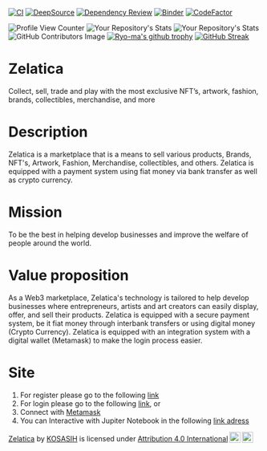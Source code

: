 [![CI](https://github.com/KOSASIH/Zelatica/actions/workflows/zelatica.yml/badge.svg)](https://github.com/KOSASIH/Zelatica/actions/workflows/zelatica.yml)
[![DeepSource](https://deepsource.io/gh/KOSASIH/Zelatica.svg/?label=active+issues&show_trend=true&token=sHafcgp0Ir7slbglZu1MhiiB)](https://deepsource.io/gh/KOSASIH/Zelatica/?ref=repository-badge)
[![Dependency Review](https://github.com/KOSASIH/Zelatica/actions/workflows/dependency-review.yml/badge.svg)](https://github.com/KOSASIH/Zelatica/actions/workflows/dependency-review.yml)
[![Binder](https://mybinder.org/badge_logo.svg)](https://mybinder.org/v2/gh/KOSASIH/Zelatica/main?labpath=Docs)
[![CodeFactor](https://www.codefactor.io/repository/github/kosasih/zelatica/badge)](https://www.codefactor.io/repository/github/kosasih/zelatica)

![Profile View Counter](https://komarev.com/ghpvc/?username=KOSASIH)
![Your Repository's Stats](https://github-readme-stats.vercel.app/api?username=KOSASIH&show_icons=true)
![Your Repository's Stats](https://github-readme-stats.vercel.app/api/top-langs/?username=KOSASIH&theme=blue-green)
![GitHub Contributors Image](https://contrib.rocks/image?repo=KOSASIH/Metazone)
[![Ryo-ma's github trophy](https://github-profile-trophy.vercel.app/?username=KOSASIH&row=1)](https://github.com/KOSASIH/github-profile-trophy)
[![GitHub Streak](http://github-readme-streak-stats.herokuapp.com?user=KOSASIH&theme=tokyonight&date_format=M%20j%5B%2C%20Y%5D)](https://git.io/streak-stats)


# Zelatica

Collect, sell, trade and play with the most exclusive NFT’s, artwork, fashion, brands, collectibles, merchandise, and more

# Description

Zelatica is a marketplace that is a means to sell various products, Brands, NFT's, Artwork, Fashion, Merchandise, collectibles, and others. Zelatica is equipped with a payment system using fiat money via bank transfer as well as crypto currency.

# Mission

To be the best in helping develop businesses and improve the welfare of people around the world.

# Value proposition

As a Web3 marketplace, Zelatica's technology is tailored to help develop businesses where entrepreneurs, artists and art creators can easily display, offer, and sell their products. Zelatica is equipped with a secure payment system, be it fiat money through interbank transfers or using digital money (Crypto Currency). Zelatica is equipped with an integration system with a digital wallet (Metamask) to make the login process easier.

# Site

1. For register please go to the following [link](https://zelatica.54nft.io/register)
2. For login please go to the following [link](https://zelatica.54nft.io/login), or
3. Connect with [Metamask](https://metamask.io/download/)
4. You can Interactive with Jupiter Notebook in the following [link adress](https://mybinder.org/v2/gh/KOSASIH/Zelatica/main?labpath=README.md)

<p xmlns:cc="http://creativecommons.org/ns#" xmlns:dct="http://purl.org/dc/terms/"><a property="dct:title" rel="cc:attributionURL" href="https://github.com/KOSASIH/Zelatica">Zelatica</a> by <a rel="cc:attributionURL dct:creator" property="cc:attributionName" href="https://github.com/KOSASIH">KOSASIH</a> is licensed under <a href="http://creativecommons.org/licenses/by/4.0/?ref=chooser-v1" target="_blank" rel="license noopener noreferrer" style="display:inline-block;">Attribution 4.0 International<img style="height:22px!important;margin-left:3px;vertical-align:text-bottom;" src="https://mirrors.creativecommons.org/presskit/icons/cc.svg?ref=chooser-v1"><img style="height:22px!important;margin-left:3px;vertical-align:text-bottom;" src="https://mirrors.creativecommons.org/presskit/icons/by.svg?ref=chooser-v1"></a></p>
